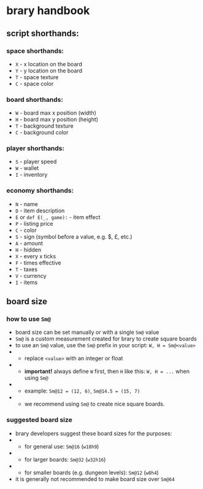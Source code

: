 # brary handbook

## script shorthands:
### space shorthands:
- `X` - x location on the board
- `Y` - y location on the board
- `T` - space texture
- `C` - space color
### board shorthands:
- `W` - board max x position (width)
- `H` - board max y position (height)
- `T` - background texture
- `C` - background color
### player shorthands:
- `S` - player speed
- `W` - wallet
- `I` - inventory
### economy shorthands:
- `N` - name
- `D` - item description
- `E` or `def E(_, game):` - item effect
- `P` - listing price
- `C` - color
- `S` - sign (symbol before a value, e.g. $, £, etc.)
- `A` - amount
- `H` - hidden
- `X` - every x ticks
- `F` - times effective
- `T` - taxes
- `V` - currency
- `I` - items

## board size

### how to use `Sm@`
- board size can be set manually or with a single `Sm@` value
- `Sm@` is a custom measurement created for brary to create square boards
- to use an `Sm@` value, use the `Sm@` prefix in your script: `W, H = Sm@<value>`
- - replace `<value>` with an integer or float
- - **important!** always define `W` first, then `H` like this: `W, H = ...` when using `Sm@`
- - example: `Sm@12 = (12, 6)`, `Sm@14.5 = (15, 7)`
- - we recommend using `Sm@` to create nice square boards.


### suggested board size
- brary developers suggest these board sizes for the purposes:
- - for general use: `Sm@16` (`w18h9`)
- - for larger boards: `Sm@32` (`w32h16`)
- - for smaller boards (e.g. dungeon levels): `Sm@12` (`w8h4`)
- it is generally not recommended to make board size over `Sm@64`